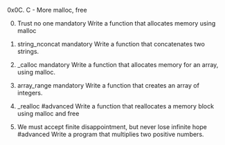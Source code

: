 0x0C. C - More malloc, free

0. Trust no one
mandatory
Write a function that allocates memory using malloc

1. string_nconcat
mandatory
Write a function that concatenates two strings.

2. _calloc
mandatory
Write a function that allocates memory for an array, using malloc.

3. array_range
mandatory
Write a function that creates an array of integers.

4. _realloc
#advanced
Write a function that reallocates a memory block using malloc and free

5. We must accept finite disappointment, but never lose infinite hope
#advanced
Write a program that multiplies two positive numbers.
